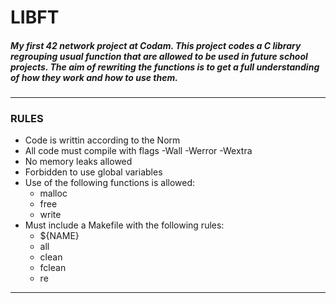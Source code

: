 # LIBFT

##### My first 42 network project at Codam. This project codes a C library regrouping usual function that are allowed to be used in future school projects. The aim of rewriting the functions is to get a full understanding of how they work and how to use them.

***

### RULES
* Code is writtin according to the Norm
* All code must compile with flags -Wall -Werror -Wextra
* No memory leaks allowed
* Forbidden to use global variables
* Use of the following functions is allowed:
    * malloc
    * free
    * write
* Must include a Makefile with the following rules:
    * ${NAME}
    * all
    * clean
    * fclean
    * re

***